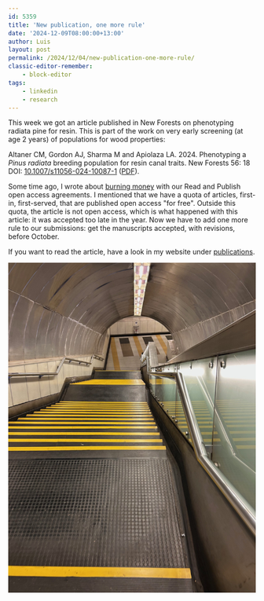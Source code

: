 ```yaml
---
id: 5359
title: 'New publication, one more rule'
date: '2024-12-09T08:00:00+13:00'
author: Luis
layout: post
permalink: /2024/12/04/new-publication-one-more-rule/
classic-editor-remember:
    - block-editor
tags:
    - linkedin
    - research
---
```


This week we got an article published in New Forests on phenotyping radiata pine for resin. This is part of the work on very early screening (at age 2 years) of populations for wood properties:

Altaner CM, Gordon AJ, Sharma M and Apiolaza LA. 2024. Phenotyping a *Pinus radiata* breeding population for resin canal traits. New Forests 56: 18 DOI: [10.1007/s11056-024-10087-1](https://doi.org/10.1007/s11056-024-10087-1) ([PDF](/assets/pdf/altaner_et_al_2024_phenotyping_resin.pdf)).

Some time ago, I wrote about [burning money](/2024/04/04/taylor-francis-made-me-do-it/) with our Read and Publish open access agreements. I mentioned that we have a quota of articles, first-in, first-served, that are published open access "for free". Outside this quota, the article is not open access, which is what happened with this article: it was accepted too late in the year. Now we have to add one more rule to our submissions: get the manuscripts accepted, with revisions, before October.

If you want to read the article, have a look in my website under [publications](/publications).

![The many steps to publication, Santiago](/assets/images/subway_stairs.jpeg)

